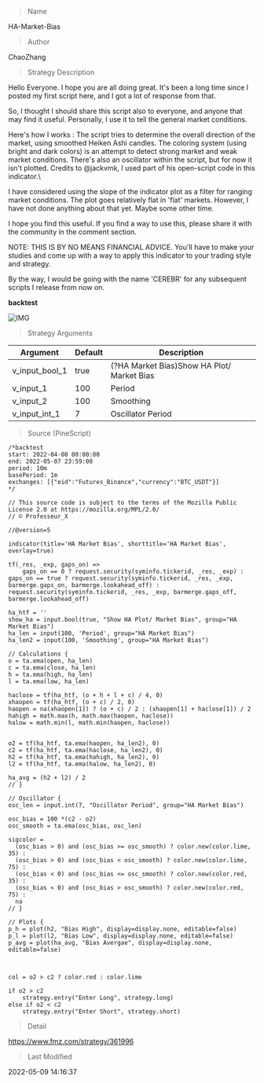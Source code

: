 
> Name

HA-Market-Bias

> Author

ChaoZhang

> Strategy Description

Hello Everyone. I hope you are all doing great. It's been a long time since I posted my first script here, and I got a lot of response from that.

So, I thought I should share this script also to everyone, and anyone that may find it useful. Personally, I use it to tell the general market conditions.

Here's how I works : The script tries to determine the overall direction of the market, using smoothed Heiken Ashi candles. The coloring system (using bright and dark colors) is an attempt to detect strong market and weak market conditions. There's also an oscillator within the script, but for now it isn't plotted. Credits to @jackvmk, I used part of his open-script code in this indicator.\


I have considered using the slope of the indicator plot as a filter for ranging market conditions. The plot goes relatively flat in 'flat' markets. However, I have not done anything about that yet. Maybe some other time.

I hope you find this useful. If you find a way to use this, please share it with the community in the comment section.

NOTE: THIS IS BY NO MEANS FINANCIAL ADVICE. You'll have to make your studies and come up with a way to apply this indicator to your trading style and strategy.

By the way, I would be going with the name 'CEREBR' for any subsequent scripts I release from now on.

**backtest**


 ![IMG](https://www.fmz.com/upload/asset/102d86d1df109ae1a02.png) 

> Strategy Arguments



|Argument|Default|Description|
|----|----|----|
|v_input_bool_1|true|(?HA Market Bias)Show HA Plot/ Market Bias|
|v_input_1|100|Period|
|v_input_2|100|Smoothing|
|v_input_int_1|7|Oscillator Period|


> Source (PineScript)

``` pinescript
/*backtest
start: 2022-04-08 00:00:00
end: 2022-05-07 23:59:00
period: 10m
basePeriod: 1m
exchanges: [{"eid":"Futures_Binance","currency":"BTC_USDT"}]
*/

// This source code is subject to the terms of the Mozilla Public License 2.0 at https://mozilla.org/MPL/2.0/
// © Professeur_X

//@version=5

indicator(title='HA Market Bias', shorttitle='HA Market Bias', overlay=true)

tf(_res, _exp, gaps_on) =>
    gaps_on == 0 ? request.security(syminfo.tickerid, _res, _exp) : gaps_on == true ? request.security(syminfo.tickerid, _res, _exp, barmerge.gaps_on, barmerge.lookahead_off) : request.security(syminfo.tickerid, _res, _exp, barmerge.gaps_off, barmerge.lookahead_off)

ha_htf = ''
show_ha = input.bool(true, "Show HA Plot/ Market Bias", group="HA Market Bias")
ha_len = input(100, 'Period', group="HA Market Bias")
ha_len2 = input(100, 'Smoothing', group="HA Market Bias")

// Calculations {
o = ta.ema(open, ha_len)
c = ta.ema(close, ha_len)
h = ta.ema(high, ha_len)
l = ta.ema(low, ha_len)

haclose = tf(ha_htf, (o + h + l + c) / 4, 0)
xhaopen = tf(ha_htf, (o + c) / 2, 0)
haopen = na(xhaopen[1]) ? (o + c) / 2 : (xhaopen[1] + haclose[1]) / 2
hahigh = math.max(h, math.max(haopen, haclose))
halow = math.min(l, math.min(haopen, haclose))


o2 = tf(ha_htf, ta.ema(haopen, ha_len2), 0)
c2 = tf(ha_htf, ta.ema(haclose, ha_len2), 0)
h2 = tf(ha_htf, ta.ema(hahigh, ha_len2), 0)
l2 = tf(ha_htf, ta.ema(halow, ha_len2), 0)

ha_avg = (h2 + l2) / 2
// }
    
// Oscillator {
osc_len = input.int(7, "Oscillator Period", group="HA Market Bias")

osc_bias = 100 *(c2 - o2)
osc_smooth = ta.ema(osc_bias, osc_len)

sigcolor = 
  (osc_bias > 0) and (osc_bias >= osc_smooth) ? color.new(color.lime, 35) : 
  (osc_bias > 0) and (osc_bias < osc_smooth) ? color.new(color.lime, 75) : 
  (osc_bias < 0) and (osc_bias <= osc_smooth) ? color.new(color.red, 35) : 
  (osc_bias < 0) and (osc_bias > osc_smooth) ? color.new(color.red, 75) :
  na
// }

// Plots {
p_h = plot(h2, "Bias High", display=display.none, editable=false)
p_l = plot(l2, "Bias Low", display=display.none, editable=false)
p_avg = plot(ha_avg, "Bias Avergae", display=display.none, editable=false)



col = o2 > c2 ? color.red : color.lime

if o2 > c2
    strategy.entry("Enter Long", strategy.long)
else if o2 < c2
    strategy.entry("Enter Short", strategy.short)

```

> Detail

https://www.fmz.com/strategy/361996

> Last Modified

2022-05-09 14:16:37
